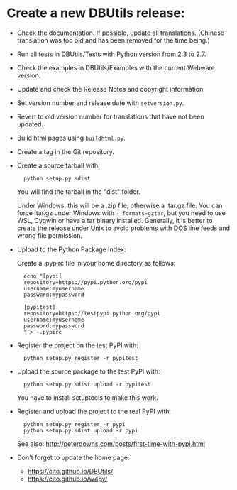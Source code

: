 Create a new DBUtils release:
=============================

* Check the documentation. If possible, update all translations.
  (Chinese translation was too old and has been removed for the time being.)

* Run all tests in DBUtils/Tests with Python version from 2.3 to 2.7.

* Check the examples in DBUtils/Examples with the current Webware version.

* Update and check the Release Notes and copyright information.

* Set version number and release date with `setversion.py`.

* Revert to old version number for translations that have not been updated.

* Build html pages using `buildhtml.py`.

* Create a tag in the Git repository.

* Create a source tarball with:

        python setup.py sdist

  You will find the tarball in the "dist" folder.

  Under Windows, this will be a .zip file, otherwise a .tar.gz file.
  You can force .tar.gz under Windows with `--formats=gztar`,
  but you need to use WSL, Cygwin or have a tar binary installed.
  Generally, it is better to create the release under Unix to avoid
  problems with DOS line feeds and wrong file permission.

* Upload to the Python Package Index:

    Create a .pypirc file in your home directory as follows:

        echo "[pypi]
        repository=https://pypi.python.org/pypi
        username:myusername
        password:mypassword
        
        [pypitest]
        repository=https://testpypi.python.org/pypi
        username:myusername
        password:mypassword       
        " > ~.pypirc

* Register the project on the test PyPI with:

        python setup.py register -r pypitest

* Upload the source package to the test PyPI with:

        python setup.py sdist upload -r pypitest

  You have to install setuptools to make this work.
  
* Register and upload the project to the real PyPI with:

        python setup.py register -r pypi
        python setup.py sdist upload -r pypi

    See also: http://peterdowns.com/posts/first-time-with-pypi.html

* Don't forget to update the home page:

    * https://cito.github.io/DBUtils/
    * https://cito.github.io/w4py/

